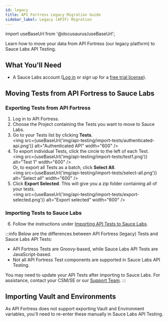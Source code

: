 ```yaml
---
id: legacy
title: API Fortress Legacy Migration Guide
sidebar_label: Legacy (APIF) Migration
---
```


import useBaseUrl from '@docusaurus/useBaseUrl';

Learn how to move your data from API Fortress (our legacy platform) to Sauce Labs API Testing.

## What You'll Need
* A Sauce Labs account ([Log in](https://accounts.saucelabs.com/am/XUI/#login/) or sign up for a [free trial license](https://saucelabs.com/sign-up)).


## Moving Tests from API Fortress to Sauce Labs

### Exporting Tests from API Fortress

1. Log in to API Fortress.
2. Choose the Project containing the Tests you want to move to Sauce Labs.
3. Go to your Tests list by clicking **Tests**.<br/><img src={useBaseUrl('img/api-testing/import-tests/authenticated-api.png')} alt="Authenticated API" width="600" />
4. To export individual Tests, click the circle to the left of each Test.<br/><img src={useBaseUrl('img/api-testing/import-tests/test1.png')} alt="Test 1" width="600" /><br/>
   Or, to export all Tests as a batch, click <b>Select All</b>.<br/><img src={useBaseUrl('img/api-testing/import-tests/select-all.png')} alt="Select all" width="600" />
5. Click **Export Selected**. This will give you a zip folder containing all of your tests.<br/><img src={useBaseUrl('img/api-testing/import-tests/export-selected.png')} alt="Export selected" width="600" />


### Importing Tests to Sauce Labs

6. Follow the instructions under [Importing API Tests to Sauce Labs](/api-testing/import-export-tests/#importing-api-tests-to-sauce-labs).


:::info
Below are the differences between API Fortress (legacy) Tests and Sauce Labs API Tests:
- API Fortress Tests are Groovy-based, while Sauce Labs API Tests are JavaScript-based.
- Not all API Fortress Test components are supported in Sauce Labs API Testing.

You may need to update your API Tests after importing to Sauce Labs. For assistance, contact your CSM/SE or our [Support Team](https://saucelabs.com/training-support).
:::


## Importing Vault and Environments

As API Fortress does not support exporting Vault and Environment variables, you'll need to re-enter these manually in Sauce Labs API Testing.
